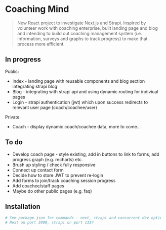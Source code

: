 # Coaching Mind

> New React project to investigate Next.js and Strapi. Inspired by volunteer work with coaching enterprise, built landing page and blog and intending to build out coaching management system (i.e. information, surveys and graphs to track progress) to make that process more efficient.

## In progress
Public:
- Index - landing page with reusable components and blog section integrating strapi blog
- Blog - integrating with strapi api and using dynamic routing for indiviual pages
- Login - strapi authentication (jwt) which upon success redirects to relevant user page (coach/coachee/user)

Private:
- Coach - display dynamic coach/coachee data, more to come... 

## To do
- Develop coach page - style existing, add in buttons to link to forms, add progress graph (e.g. recharts) etc.
- Brush up styling / check fully responsive
- Connect up contact form
- Decide how to store JWT to prevent re-login
- Add forms to join/track coaching session progress
- Add coachee/staff pages
- Maybe do other public pages (e.g. faq)

## Installation
``` bash
# See package.json for commands - next, strapi and concurrent dev option
# Next on port 3000, strapi on port 1337
```

